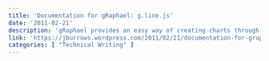 ```yaml
---
title: 'Documentation for gRaphael: g.line.js'
date: '2011-02-21'
description: 'gRaphael provides an easy way of creating charts through JavaScript. Unfortunately, many people have complained about how poorly it is documented. In the interest of seeing more good looking charts on websites, I decided to go through the code and post documentation here.'
link: 'https://jburrows.wordpress.com/2011/02/21/documentation-for-graphael-g-line-js/'
categories: [ "Technical Writing" ]
---
```

